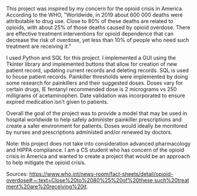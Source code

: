 This project was inspired by my concern for the opioid crisis in America. According to the WHO, 
"Worldwide, in 2019 about 600 000 deaths were attributable to drug use. Close to 80% of these 
deaths are related to opioids, with about 25% of those deaths caused by opioid overdose.
There are effective treatment interventions for opioid dependence that can decrease the risk
of overdose, yet less than 10% of people who need such treatment are receiving it."

I used Python and SQL for this project. I implemented a GUI using the Tkinter library and 
implemented buttons that allow for creation of new patient record, updating current records
and deleting records. SQL is used to house patient records. Painkiller thresholds were implemented
by doing some research for painkillers and their suggested doses. Doses vary for certain drugs, IE
fentanyl recommended dose is 2 micrograms vs 250 milligrams of acetaminophen. Date validation
was incorporated to ensure expired medication isn't given to patients. 

Overall the goal of the project was to provide a model that may be used in hospital worldwide
to help safely administer painkiller prescriptions and create a safer environment for patients. 
Doses would ideally be monitored by nurses and prescriptions administed and/or renewed by
doctors. 

Note: this project does not take into consideration advanced pharmacology and HIPPA compliance.
I am a CS student who has concern of the opioid crisis in America and wanted to create a project
that would be an approach to help mitigate the opioid crisis. 


Sources: 
https://www.who.int/news-room/fact-sheets/detail/opioid-overdose#:~:text=Close%20to%2080%25%20of%20these,such%20treatment%20are%20receiving%20it.
